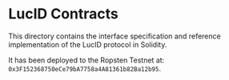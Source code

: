 # LucID Contracts

This directory contains the interface specification and reference implementation of the LucID protocol in Solidity.

It has been deployed to the Ropsten Testnet at: `0x3F152368750eCe79bA7758a4A81361b82Ba12b95`.
